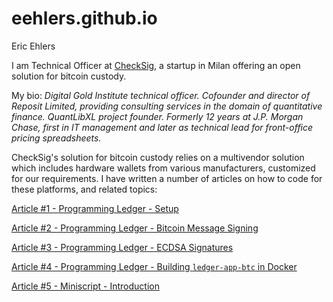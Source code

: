 eehlers.github.io
=================

Eric Ehlers

I am Technical Officer at [CheckSig](https://checksig.io/), a startup in Milan offering an open solution for bitcoin custody.

My bio: _Digital Gold Institute technical officer.  Cofounder and director of Reposit Limited, providing consulting services in the domain of quantitative finance. QuantLibXL project founder. Formerly 12 years at J.P. Morgan Chase, first in IT management and later as technical lead for front-office pricing spreadsheets._

CheckSig's solution for bitcoin custody relies on a multivendor solution which includes hardware wallets from various manufacturers, customized for our requirements.  I have written a number of articles on how to code for these platforms, and related topics:

[Article #1 - Programming Ledger - Setup](./ledger.00.setup.md)

[Article #2 - Programming Ledger - Bitcoin Message Signing](./ledger.01.message.md)

[Article #3 - Programming Ledger - ECDSA Signatures](./ledger.02.ecdsa.md)

[Article #4 - Programming Ledger - Building `ledger-app-btc` in Docker](./ledger.03.docker.md)

[Article #5 - Miniscript - Introduction](./miniscript.04.intro.md)

